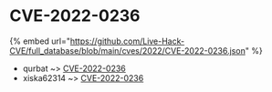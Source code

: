 # CVE-2022-0236
{% embed url="https://github.com/Live-Hack-CVE/full_database/blob/main/cves/2022/CVE-2022-0236.json" %}

* qurbat ~> [CVE-2022-0236](https://www.alice-snow.ru/2022/database/cve-2022-0236/cve-2022-0236-qurbat)
* xiska62314 ~> [CVE-2022-0236](https://www.alice-snow.ru/2022/database/cve-2022-0236/cve-2022-0236-xiska62314)